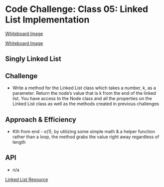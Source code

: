 # Code Challenge: Class 05: Linked List Implementation


[Whiteboard Image](assets/kth.png)


[Whiteboard Image](assets/llinsertions.png)


## Singly Linked List
<!-- Short summary or background information -->

## Challenge
<!-- Description of the challenge -->
- Write a method for the Linked List class which takes a number, k, as a parameter. Return the node’s value that is k from the end of the linked list. You have access to the Node class and all the properties on the Linked List class as well as the methods created in previous challenges

## Approach & Efficiency
<!-- What approach did you take? Why? What is the Big O space/time for this approach? -->
- Kth from end - o(1), by utilizing some simple math & a helper function rather than a loop, the method grabs the value right away regardless of length


## API
<!-- Description of each method publicly available to your Linked List -->
- n/a


[Linked List Resource](https://www.tutorialspoint.com/python_data_structure/python_linked_lists.htm)